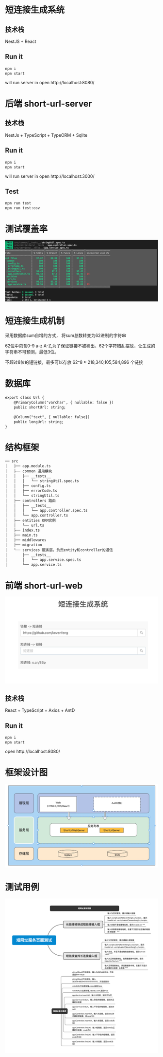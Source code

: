 
# 短连接生成系统

## 技术栈
NestJS + React

## Run it
```
npm i
npm start
```
will run server in open http://localhost:8080/

# 后端 short-url-server

## 技术栈
NestJs + TypeScript + TypeORM + Sqlite

## Run it
```
npm i
npm start
```
will run server in open http://localhost:3000/

## Test
```
npm run test
npm run test:cov
```

# 测试覆盖率
![image](1.jpg)

# 短连接生成机制
采用数据库sum自增的方式， 将sum总数转变为62进制的字符串

62位中包含0-9 a-z A-Z,为了保证链接不被猜出，62个字符错乱摆放，让生成的字符串不可预测，最低3位。

不超过8位的短链接，最多可以存放 62^8 ≈ 218,340,105,584,896 个链接

# 数据库
```
export class Url {
	@PrimaryColumn('varchar', { nullable: false })
	public shortUrl: string;

	@Column("text", { nullable: false})
	public longUrl: string;
}
```

# 结构框架
```
── src
│   ├── app.module.ts
│   ├── common 通用模块
│   │   ├── __tests__
│   │   │   └── stringUtil.spec.ts
│   │   ├── config.ts
│   │   ├── errorCode.ts
│   │   └── stringUtil.ts
│   ├── controllers 路由
│   │   ├── __tests__
│   │   │   └── app.controller.spec.ts
│   │   └── app.controller.ts
│   ├── entities ORM实例
│   │   └── url.ts
│   ├── index.ts
│   ├── main.ts
│   ├── middlewares
│   ├── migration
│   └── services 服务层，负责entity和controller的通信
│       ├── __tests__
│       │   └── app.service.spec.ts
│       └── app.service.ts
```

# 前端 short-url-web

![image](3.jpg)

## 技术栈
React + TypeScript + Axios + AntD

## Run it
```
npm i
npm start
```
open http://localhost:8080/

# 框架设计图
![image](2.jpg)

# 测试用例
![image](4.png)
